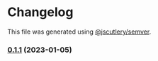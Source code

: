 # Changelog

This file was generated using [@jscutlery/semver](https://github.com/jscutlery/semver).

### [0.1.1](https://gitlab.migoinc.com/migotv/paintbox/compare/util-file@0.1.0...util-file@0.1.1) (2023-01-05)
